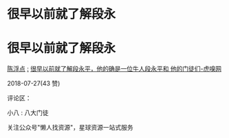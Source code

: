 # 很早以前就了解段永

# 很早以前就了解段永

[陈浮点](https://m.huxiu.com/article/254564.html?from=timeline) [:](https://m.huxiu.com/article/254564.html?from=timeline) [很早以前就了解段永平，他的确是一位牛人](https://m.huxiu.com/article/254564.html?from=timeline)[段永平和 他的门徒们](https://m.huxiu.com/article/254564.html?from=timeline)[-](https://m.huxiu.com/article/254564.html?from=timeline)[虎嗅网](https://m.huxiu.com/article/254564.html?from=timeline)

2018-07-27(43 赞)

评论区：

小八 : 八大门徒

关注公众号"懒人找资源"，星球资源一站式服务